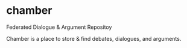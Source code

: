 chamber
=======

Federated Dialogue &amp; Argument Repositoy

Chamber is a place to store & find debates, dialogues, and arguments.
